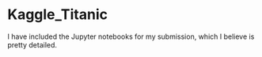 # Kaggle_Titanic
I have included the Jupyter notebooks for my submission, which I believe is pretty detailed.
